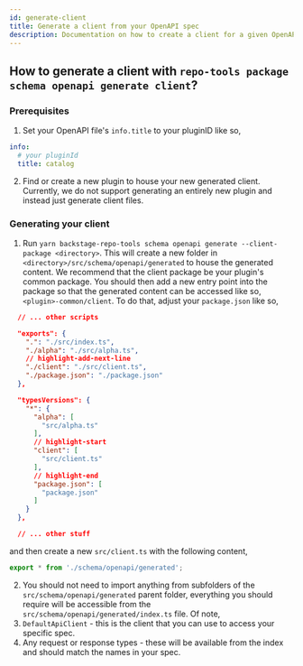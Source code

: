 ```yaml
---
id: generate-client
title: Generate a client from your OpenAPI spec
description: Documentation on how to create a client for a given OpenAPI spec
---
```


## How to generate a client with `repo-tools package schema openapi generate client`?

### Prerequisites

1. Set your OpenAPI file's `info.title` to your pluginID like so,

```yaml
info:
  # your pluginId
  title: catalog
```

2. Find or create a new plugin to house your new generated client. Currently, we do not support generating an entirely new plugin and instead just generate client files.

### Generating your client

1. Run `yarn backstage-repo-tools schema openapi generate --client-package <directory>`. This will create a new folder in `<directory>/src/schema/openapi/generated` to house the generated content. We recommend that the client package be your plugin's common package. You should then add a new entry point into the package so that the generated content can be accessed like so, `<plugin>-common/client`. To do that, adjust your `package.json` like so,

```json
  // ... other scripts

  "exports": {
    ".": "./src/index.ts",
    "./alpha": "./src/alpha.ts",
    // highlight-add-next-line
    "./client": "./src/client.ts",
    "./package.json": "./package.json"
  },

  "typesVersions": {
    "*": {
      "alpha": [
        "src/alpha.ts"
      ],
      // highlight-start
      "client": [
        "src/client.ts"
      ],
      // highlight-end
      "package.json": [
        "package.json"
      ]
    }
  },

  // ... other stuff
```

and then create a new `src/client.ts` with the following content,

```ts name="src/client.ts"
export * from './schema/openapi/generated';
```

2. You should not need to import anything from subfolders of the `src/schema/openapi/generated` parent folder, everything you should require will be accessible from the `src/schema/openapi/generated/index.ts` file. Of note,
1. `DefaultApiClient` - this is the client that you can use to access your specific spec.
1. Any request or response types - these will be available from the index and should match the names in your spec.
